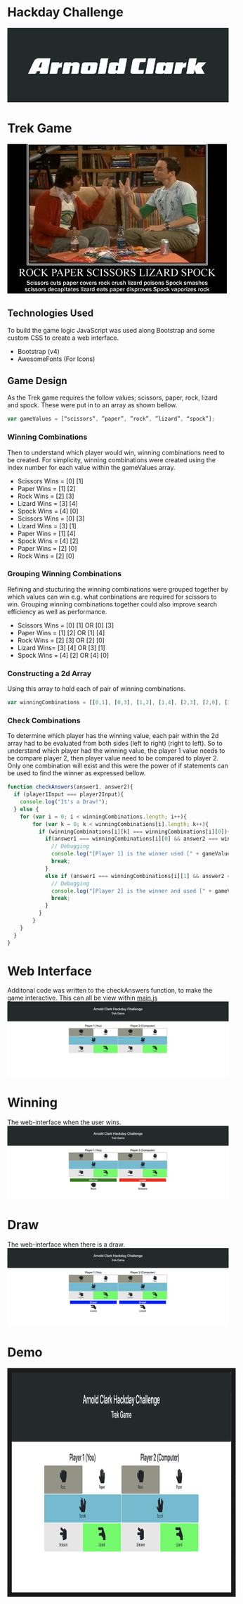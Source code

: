 # Hackday Challenge
![](./images/arnold-clark-logo.png)

# Trek Game
![](./images/bbt.jpg)

## Technologies Used
  To build the game logic JavaScript was used along Bootstrap and  some custom CSS to create a web interface.
  - Bootstrap (v4)
  - AwesomeFonts (For Icons)

## Game Design
As the Trek game requires the follow values; scissors, paper, rock, lizard and spock. These were put in to an array as shown bellow.
```javascript
var gameValues = [“scissors”, ”paper”, ”rock”, ”lizard”, “spock”];
```
### Winning Combinations
Then to understand which player would win, winning combinations need to be created. For simplicity, winning combinations were created using the index number for each value within the gameValues array.
- Scissors Wins = [0] [1]
- Paper Wins = [1] [2]
- Rock Wins = [2] [3]
- Lizard Wins = [3] [4]
- Spock Wins = [4] [0]
- Scissors Wins = [0] [3]
- Lizard Wins = [3] [1]
- Paper Wins = [1] [4]
- Spock Wins = [4] [2]
- Paper Wins = [2] [0]
- Rock Wins = [2] [0]

### Grouping Winning Combinations
Refining and stucturing the winning combinations were grouped together by which values can win e.g. what conbinations are required for scissors to win. Grouping winning combinations together could also improve search efficiency as well as performance.
- Scissors Wins = [0] [1] OR [0] [3]
- Paper Wins = [1] [2] OR [1] [4]
- Rock Wins = [2] [3] OR [2] [0]
- Lizard Wins= [3] [4] OR [3] [1]
- Spock Wins = [4] [2] OR [4] [0]

### Constructing a 2d Array
Using this array to hold each of pair of winning combinations.
```javascript
var winningCombinations = [[0,1], [0,3], [1,2], [1,4], [2,3], [2,0], [3,4], [3,1], [4,2], [4,0]];
```

### Check Combinations
To determine which player has the winning value, each pair within the 2d array had to be evaluated from both sides (left to right) (right to left). So to understand which player had the winning value, the player 1 value needs to be compare player 2, then player value need to be compared to player 2. Only one combination will exist and this were the power of if statements can be used to find the winner as expressed bellow.

```javascript
function checkAnswers(answer1, answer2){
  if (player1Input === player2Input){
    console.log("It's a Draw!");
  } else {
    for (var i = 0; i < winningCombinations.length; i++){
        for (var k = 0; k < winningCombinations[i].length; k++){
          if (winningCombinations[i][k] === winningCombinations[i][0]){
            if(answer1 === winningCombinations[i][0] && answer2 === winningCombinations[i][1]){
              // Debugging
              console.log("[Player 1] is the winner used [" + gameValues[answer1] + "]. [Player 2] lost and used [" + gameValues[answer2] + "]");
              break;
            }
            else if (answer1 === winningCombinations[i][1] && answer2 === winningCombinations[i][0]){
              // Debugging
              console.log("[Player 2] is the winner and used [" + gameValues[answer2] + "]. [Player 1] lost and used [" + gameValues[answer1] + "]");
              break;
            }
          }
        }
    }
  }
}
```
# Web Interface
Additonal code was written to the checkAnswers function, to make the game interactive. This can all be view within [main.js](https://github.com/ConnorUnwin/DPD-Hack-Day-2019/blob/master/js/main.js)
![](./images/Web-Based-Interface.png)

# Winning
The web-interface when the user wins.
![](./images/Winning.png)

# Draw
The web-interface when there is a draw.
![](./images/Draw.png)


# Demo
<a href="./video/Demo.mp4" target="_blank"><img src="images/Web-based-game-interface.png"
alt="IMAGE ALT TEXT HERE" width="500" height="500" border="10" /></a>
